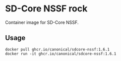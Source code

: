 # SD-Core NSSF rock

Container image for SD-Core NSSF.

## Usage

```console
docker pull ghcr.io/canonical/sdcore-nssf:1.6.1
docker run -it ghcr.io/canonical/sdcore-nssf:1.6.1
```

